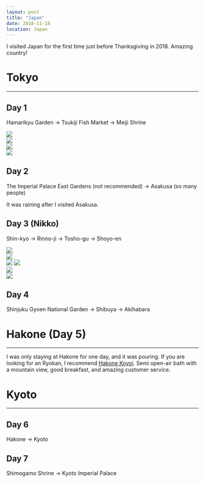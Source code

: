 ```yaml
---
layout: post
title: "Japan"
date: 2018-11-18
location: Japan
---
```

I visited Japan for the first time just before Thanksgiving in 2018. Amazing country!

# Tokyo
---
## Day 1

Hamarikyu Garden -> Tsukiji Fish Market -> Meiji Shrine

<div class="post-image">
    <img src="img/japan/tokyo/DSC00036.jpg">
</div>
<div class="post-image">
    <img src="img/japan/tokyo/DSC00063.jpg">
</div>
<div class="post-image">
    <img src="img/japan/tokyo/DSC00093.jpg">
</div>
<div class="post-image">
    <img src="img/japan/tokyo/DSC00121.jpg">
</div>

## Day 2

The Imperial Palace East Gardens (not recommended) -> Asakusa (so many people)

It was raining after I visited Asakusa.

## Day 3 (Nikko)

Shin-kyo -> Rinno-ji -> Tosho-gu -> Shoyo-en

<div class="post-image">
    <img src="img/japan/tokyo/DSC00182.jpg">
</div>
<div class="post-image">
    <img src="img/japan/tokyo/DSC00210.jpg">
</div>
<div class="post-image post-image--split">
    <img src="img/japan/tokyo/DSC00239.jpg" />
    <img src="img/japan/tokyo/DSC00338.jpg"  />
</div>
<div class="post-image">
    <img src="img/japan/tokyo/DSC00244.jpg">
</div>
<div class="post-image">
    <img src="img/japan/tokyo/DSC00322.jpg">
</div>

##  Day 4

Shinjuku Gyoen National Garden -> Shibuya -> Akihabara

# Hakone (Day 5)
---
I was only staying at Hakone for one day, and it was pouring. If you are looking for an Ryokan, I recommend [Hakone Koyoi](www.hakone-koyoi.jp). Semi open-air bath with a mountain view, good breakfast, and amazing customer service.

# Kyoto
---
## Day 6

Hakone -> Kyoto

## Day 7
Shimogamo Shrine -> Kyoto Imperial Palace
